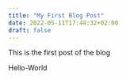 ```yaml
---
title: "My First Blog Post"
date: 2022-05-11T17:44:32+02:00
draft: false
---
```

This is the first post of the blog

Hello-World

